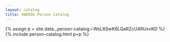 ```yaml
---
layout: catalog
title: SWERIK Person Catalog
---
```

{% assign p = site.data._person-catalog.i-WsL6SwK6LQaRZcU4RUxvKD %}
{% include person-catalog.html p=p %}


